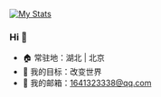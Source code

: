 

[![My Stats](https://github-readme-stats.vercel.app/api?username=X-varywow&show_icons=true)](https://github.com/X-varywow)

### Hi 👋

- 🏠 常驻地：湖北 | 北京
- 🎯 我的目标：改变世界
- 📧 我的邮箱：1641323338@qq.com
